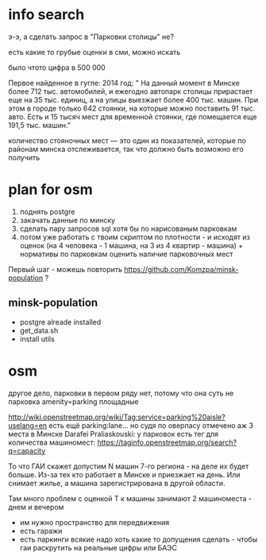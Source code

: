 # info search

э-э, а сделать запрос в "Парковки столицы" не?


есть какие то грубые оценки в сми, можно искать

было чтото цифра в 500 000

 Первое найденное в гугле:
2014 год: " На данный момент в Минске более 712 тыс. автомобилей, и ежегодно автопарк столицы прирастает еще на 35 тыс. единиц, а на улицы выезжает более 400 тыс. машин. При этом в городе только 642 стоянки, на которые можно поставить 91 тыс. авто. Есть и 15 тысяч мест для временной стоянки, где помещается еще 191,5 тыс. машин."

количество стояночных мест — это один из показателей, которые по районам минска отслеживается, так что должно быть возможно его получить

 # plan for osm

1. поднять postgre
2. закачать данные по минску
3. сделать пару запросов sql хотя бы по нарисованым парковкам
4. потом уже работать с твоим скриптом по плотности - и исходят из оценок (на 4 человека - 1 машина, на 3 из 4 квартир - машина) + нормативы по парковкам оценить наличие парковочных мест

Первый шаг - можешь повторить https://github.com/Komzpa/minsk-population ?

## minsk-population

* postgre alreade installed
* get_data.sh
* install utils


# osm

другое дело, парковки в первом ряду нет, потому что она суть не парковка
 amenity=parking площадные

http://wiki.openstreetmap.org/wiki/Tag:service=parking%20aisle?uselang=en
есть ещё parking:lane... но судя по оверпасу отмечено аж 3 места в Минске
Darafei Praliaskouski:
у парковок есть тег для количества машиномест: https://taginfo.openstreetmap.org/search?q=capacity



 То что ГАИ скажет допустим N машин 7-го региона - на деле их будет больше. Из-за тех кто работает в Минске и приезжает на день. Или снимает жилье, а машина зарегистрирована в другой области.

 Там много проблем с оценкой
  Т к машины занимают 2 машиноместа - днем  и вечером
  + им нужно пространство для передвижения
 + есть гаражи
 + есть паркинги всякие
 надо хоть какие то допущения сделать - чтобы гаи раскрутить на реальные цифры
  или БАЭС
